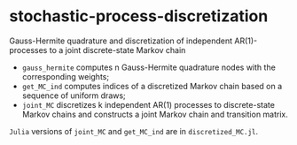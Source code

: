 # stochastic-process-discretization
Gauss-Hermite quadrature and discretization of independent AR(1)-processes to a joint discrete-state Markov chain
- `gauss_hermite` computes n Gauss-Hermite quadrature nodes with the corresponding weights;
- `get_MC_ind` computes indices of a discretized Markov chain based on a sequence of uniform draws;
- `joint_MC` discretizes k independent AR(1) processes to discrete-state Markov chains and constructs a joint Markov chain and transition matrix.

`Julia` versions of `joint_MC` and `get_MC_ind` are in `discretized_MC.jl`.
